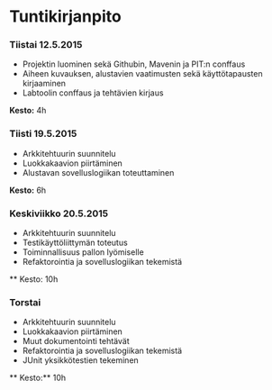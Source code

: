 # Tuntikirjanpito

### Tiistai 12.5.2015

* Projektin luominen sekä Githubin, Mavenin ja PIT:n conffaus
* Aiheen kuvauksen, alustavien vaatimusten sekä käyttötapausten kirjaaminen
* Labtoolin conffaus ja tehtävien kirjaus 

**Kesto:** 4h

### Tiisti 19.5.2015

* Arkkitehtuurin suunnitelu
* Luokkakaavion piirtäminen
* Alustavan sovelluslogiikan toteuttaminen

**Kesto:** 6h

### Keskiviikko 20.5.2015

* Arkkitehtuurin suunnitelu
* Testikäyttöliittymän toteutus
* Toiminnallisuus pallon lyömiselle
* Refaktorointia ja sovelluslogiikan tekemistä

** Kesto: 10h

### Torstai

* Arkkitehtuurin suunnitelu
* Luokkakaavion piirtäminen
* Muut dokumentointi tehtävät
* Refaktorointia ja sovelluslogiikan tekemistä
* JUnit yksikkötestien tekeminen

** Kesto:** 10h
